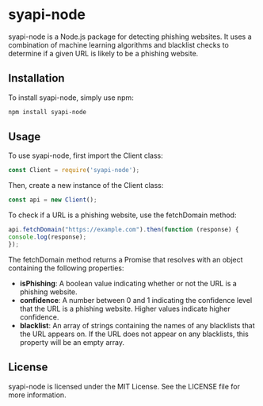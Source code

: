 # syapi-node

syapi-node is a Node.js package for detecting phishing websites. It uses a combination of machine learning algorithms and blacklist checks to determine if a given URL is likely to be a phishing website.

## Installation

To install syapi-node, simply use npm:

```bash
npm install syapi-node
```


## Usage

To use syapi-node, first import the Client class:

```javascript
const Client = require('syapi-node');
```

Then, create a new instance of the Client class:

```javascript
const api = new Client();
```

To check if a URL is a phishing website, use the fetchDomain method:

```javascript
api.fetchDomain("https://example.com").then(function (response) {
console.log(response);
});
```

The fetchDomain method returns a Promise that resolves with an object containing the following properties:

- **isPhishing**: A boolean value indicating whether or not the URL is a phishing website.
- **confidence**: A number between 0 and 1 indicating the confidence level that the URL is a phishing website. Higher values indicate higher confidence.
- **blacklist**: An array of strings containing the names of any blacklists that the URL appears on. If the URL does not appear on any blacklists, this property will be an empty array.

## License

syapi-node is licensed under the MIT License. See the LICENSE file for more information.
